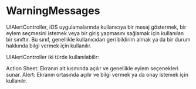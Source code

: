 # WarningMessages
UIAlertController, iOS uygulamalarında kullanıcıya bir mesaj göstermek, bir eylem seçmesini istemek veya bir giriş yapmasını sağlamak için kullanılan bir sınıftır. Bu sınıf, genellikle kullanıcıdan geri bildirim almak ya da bir durum hakkında bilgi vermek için kullanılır.

UIAlertController iki türde kullanılabilir:

Action Sheet: Ekranın alt kısmında açılır ve genellikle eylem seçenekleri sunar.
Alert: Ekranın ortasında açılır ve bilgi vermek ya da onay istemek için kullanılır.
